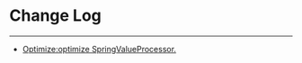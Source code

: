 # Change Log
---

- [Optimize:optimize SpringValueProcessor.](https://github.com/Tencent/spring-cloud-tencent/pull/668)
